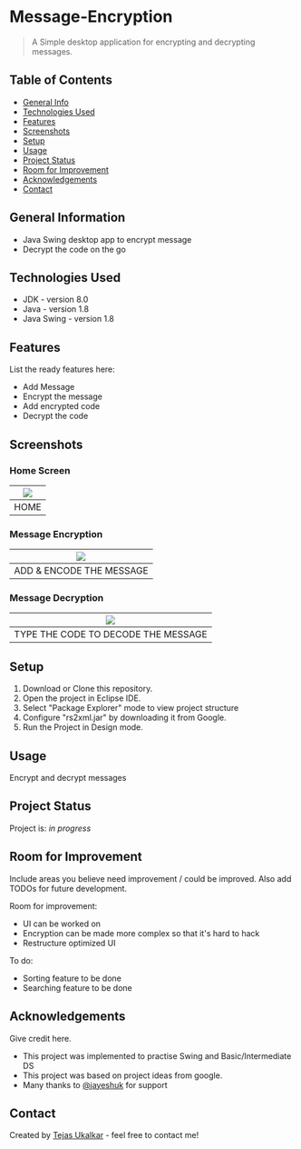 # Message-Encryption
> A Simple desktop application for encrypting and decrypting messages.


## Table of Contents
* [General Info](#general-information)
* [Technologies Used](#technologies-used)
* [Features](#features)
* [Screenshots](#screenshots)
* [Setup](#setup)
* [Usage](#usage)
* [Project Status](#project-status)
* [Room for Improvement](#room-for-improvement)
* [Acknowledgements](#acknowledgements)
* [Contact](#contact)
<!-- * [License](#license) -->


## General Information
- Java Swing desktop app to encrypt message
- Decrypt the code on the go
<!-- You don't have to answer all the questions - just the ones relevant to your project. -->


## Technologies Used
- JDK - version 8.0
- Java - version 1.8
- Java Swing - version 1.8


## Features
List the ready features here:
- Add Message
- Encrypt the message
- Add encrypted code
- Decrypt the code


## Screenshots
### Home Screen



| <img src="https://user-images.githubusercontent.com/70365178/172050592-740b9450-68d6-4d6d-a603-983681fcee36.png"> | 
| :----------------------------------------------: |
| HOME |




### Message Encryption
| <img src="https://user-images.githubusercontent.com/70365178/172050653-f683a3c2-0ac0-4b74-8d8e-f0f89ab9283d.png"> | 
| :----------------------------------------------: |
| ADD & ENCODE THE MESSAGE |




### Message Decryption
| <img src="https://user-images.githubusercontent.com/70365178/172050718-5a42a702-fad7-4270-8c68-8c8e9311547b.png"> |  
| :----------------------------------------------: | 
| TYPE THE CODE TO DECODE THE MESSAGE |


## Setup
1. Download or Clone this repository.
2. Open the project in Eclipse IDE.
3. Select "Package Explorer" mode to view project structure
4. Configure "rs2xml.jar" by downloading it from Google.
5. Run the Project in Design mode.


## Usage
Encrypt and decrypt messages


## Project Status
Project is: _in progress_ 


## Room for Improvement
Include areas you believe need improvement / could be improved. Also add TODOs for future development.

Room for improvement:
- UI can be worked on
- Encryption can be made more complex so that it's hard to hack
- Restructure optimized UI

To do:
- Sorting feature to be done
- Searching feature to be done


## Acknowledgements
Give credit here.
- This project was implemented to practise Swing and Basic/Intermediate DS
- This project was based on project ideas from google.
- Many thanks to  [@jayeshuk](https://www.github.com/jayeshuk) for support


## Contact
Created by [Tejas Ukalkar](mailto:utu8811@gmail.com) - feel free to contact me!


<!-- Optional -->
<!-- ## License -->
<!-- This project is open source and available under the [... License](). -->

<!-- You don't have to include all sections - just the one's relevant to your project -->
